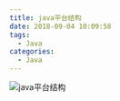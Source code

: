 ```yaml
---
title: java平台结构
date: 2018-09-04 10:09:58
tags:
  - Java
categories:
  - Java
---
```


![java平台结构](https://upload-images.jianshu.io/upload_images/2952111-f55b3fb6121e758c.png?imageMogr2/auto-orient/strip%7CimageView2/2/w/1240)
